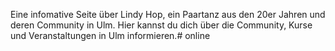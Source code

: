 Eine infomative Seite über Lindy Hop, ein Paartanz aus den 20er Jahren und deren Community in Ulm.
Hier kannst du dich über die Community, Kurse und Veranstaltungen in Ulm informieren.# online
